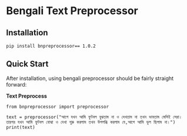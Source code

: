 ﻿Bengali Text Preprocessor
===================

Installation
-------------

    pip install bnpreprocessor== 1.0.2

Quick Start
-------------
After installation, using bengali preprocessor should be fairly straight forward:

**Text Preprocess**

    from bnpreprocessor import preprocessor

    text = preprocessor("আগে যখন আমি ফুটবল বুঝতাম না ও দেখতাম না তখন ভাবতাম মেসিই সেরা। তারপর যখন আমি ফুটবল বোঝা ও দেখা শুরু করলাম তখন উপলব্ধি করলাম যে,আগে আমি ভুল ছিলাম না।")
    print(text)
  
    
